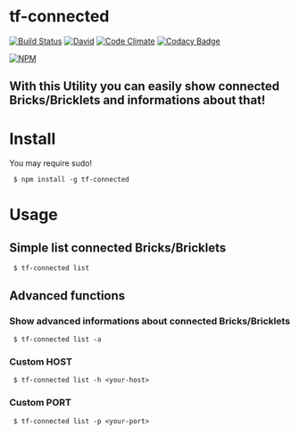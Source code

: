 # tf-connected
[![Build Status](https://travis-ci.org/fscherwi/tf-connected.svg)](https://travis-ci.org/fscherwi/tf-connected) [![David](https://david-dm.org/fscherwi/tf-connected.svg)](https://david-dm.org/fscherwi/tf-connected) [![Code Climate](https://codeclimate.com/github/fscherwi/tf-connected/badges/gpa.svg)](https://codeclimate.com/github/fscherwi/tf-connected) [![Codacy Badge](https://www.codacy.com/project/badge/7d34af447e234a57ae8b3daf348c02f5)](https://www.codacy.com/app/fscherwi/tf-connected)

[![NPM](https://nodei.co/npm/tf-connected.png)](https://npmjs.com/packages/tf-connected/)

## With this Utility you can  easily show connected Bricks/Bricklets and informations about that!
# Install
You may require sudo!

```
 $ npm install -g tf-connected
```

# Usage
## Simple list connected Bricks/Bricklets

```
 $ tf-connected list
```

## Advanced functions
### Show advanced informations about connected Bricks/Bricklets

```
 $ tf-connected list -a
```

### Custom HOST

```
 $ tf-connected list -h <your-host>
```

### Custom PORT

```
 $ tf-connected list -p <your-port>
```
